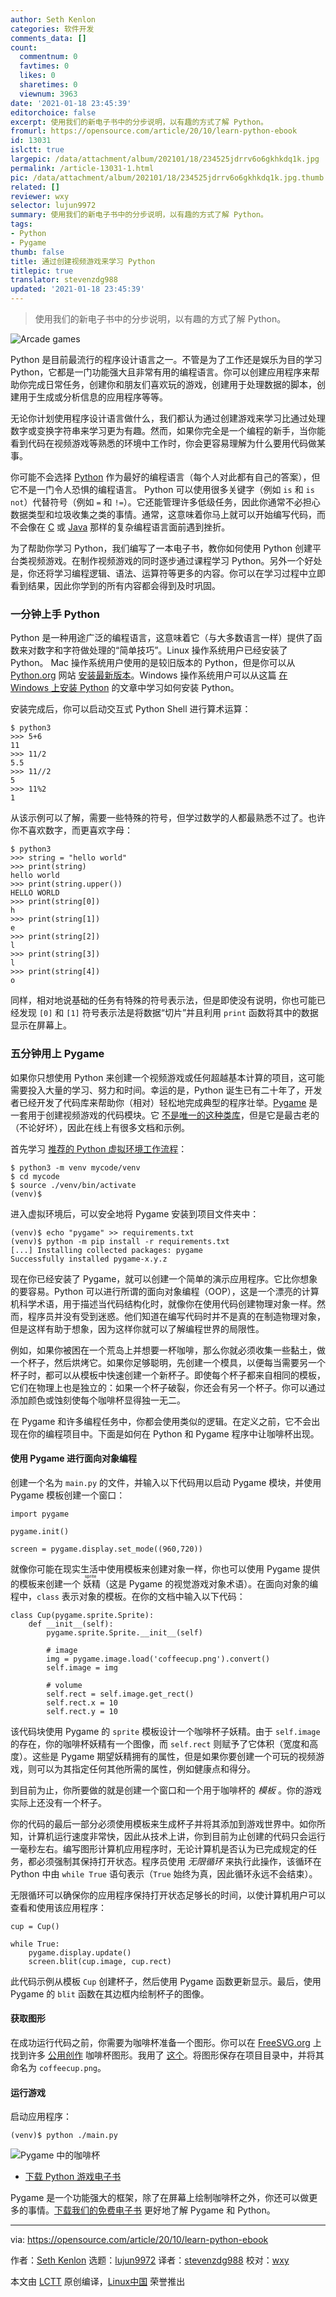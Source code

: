 ```yaml
---
author: Seth Kenlon
categories: 软件开发
comments_data: []
count:
  commentnum: 0
  favtimes: 0
  likes: 0
  sharetimes: 0
  viewnum: 3963
date: '2021-01-18 23:45:39'
editorchoice: false
excerpt: 使用我们的新电子书中的分步说明，以有趣的方式了解 Python。
fromurl: https://opensource.com/article/20/10/learn-python-ebook
id: 13031
islctt: true
largepic: /data/attachment/album/202101/18/234525jdrrv6o6gkhkdq1k.jpg
permalink: /article-13031-1.html
pic: /data/attachment/album/202101/18/234525jdrrv6o6gkhkdq1k.jpg.thumb.jpg
related: []
reviewer: wxy
selector: lujun9972
summary: 使用我们的新电子书中的分步说明，以有趣的方式了解 Python。
tags:
- Python
- Pygame
thumb: false
title: 通过创建视频游戏来学习 Python
titlepic: true
translator: stevenzdg988
updated: '2021-01-18 23:45:39'
---
```



> 
> 使用我们的新电子书中的分步说明，以有趣的方式了解 Python。
> 
> 
> 


![](/data/attachment/album/202101/18/234525jdrrv6o6gkhkdq1k.jpg "Arcade games")


Python 是目前最流行的程序设计语言之一。不管是为了工作还是娱乐为目的学习 Python，它都是一门功能强大且非常有用的编程语言。你可以创建应用程序来帮助你完成日常任务，创建你和朋友们喜欢玩的游戏，创建用于处理数据的脚本，创建用于生成或分析信息的应用程序等等。


无论你计划使用程序设计语言做什么，我们都认为通过创建游戏来学习比通过处理数字或变换字符串来学习更为有趣。然而，如果你完全是一个编程的新手，当你能看到代码在视频游戏等熟悉的环境中工作时，你会更容易理解为什么要用代码做某事。


你可能不会选择 [Python](https://www.python.org/) 作为最好的编程语言（每个人对此都有自己的答案），但它不是一门令人恐惧的编程语言。 Python 可以使用很多关键字（例如 `is` 和 `is not`）代替符号（例如 `=` 和 `!=`）。它还能管理许多低级任务，因此你通常不必担心数据类型和垃圾收集之类的事情。通常，这意味着你马上就可以开始编写代码，而不会像在 [C](https://opensource.com/article/20/8/c-programming-cheat-sheet) 或 [Java](https://opensource.com/resources/java) 那样的复杂编程语言面前遇到挫折。


为了帮助你学习 Python，我们编写了一本电子书，教你如何使用 Python 创建平台类视频游戏。在制作视频游戏的同时逐步通过课程学习 Python。另外一个好处是，你还将学习编程逻辑、语法、运算符等更多的内容。你可以在学习过程中立即看到结果，因此你学到的所有内容都会得到及时巩固。


### 一分钟上手 Python


Python 是一种用途广泛的编程语言，这意味着它（与大多数语言一样）提供了函数来对数字和字符做处理的“简单技巧”。Linux 操作系统用户已经安装了 Python。 Mac 操作系统用户使用的是较旧版本的 Python，但是你可以从 [Python.org](http://Python.org) 网站 [安装最新版本](https://www.python.org/downloads/mac-osx)。Windows 操作系统用户可以从这篇 [在 Windows 上安装 Python](https://opensource.com/article/19/8/how-install-python-windows) 的文章中学习如何安装 Python。


安装完成后，你可以启动交互式 Python Shell 进行算术运算：



```
$ python3
>>> 5+6
11
>>> 11/2
5.5
>>> 11//2
5
>>> 11%2
1

```

从该示例可以了解，需要一些特殊的符号，但学过数学的人都最熟悉不过了。也许你不喜欢数字，而更喜欢字母：



```
$ python3
>>> string = "hello world"
>>> print(string)
hello world
>>> print(string.upper())
HELLO WORLD
>>> print(string[0])
h
>>> print(string[1])
e
>>> print(string[2])
l
>>> print(string[3])
l
>>> print(string[4])
o

```

同样，相对地说基础的任务有特殊的符号表示法，但是即使没有说明，你也可能已经发现 `[0]` 和 `[1]` 符号表示法是将数据“切片”并且利用 `print` 函数将其中的数据显示在屏幕上。


### 五分钟用上 Pygame


如果你只想使用 Python 来创建一个视频游戏或任何超越基本计算的项目，这可能需要投入大量的学习、努力和时间。幸运的是，Python 诞生已有二十年了，开发者已经开发了代码库来帮助你（相对）轻松地完成典型的程序壮举。[Pygame](https://www.pygame.org/news) 是一套用于创建视频游戏的代码模块。它 [不是唯一的这种类库](https://opensource.com/article/18/4/easy-2d-game-creation-python-and-arcade)，但是它是最古老的（不论好坏），因此在线上有很多文档和示例。


首先学习 [推荐的 Python 虚拟环境工作流程](https://opensource.com/article/20/9/venv-python)：



```
$ python3 -m venv mycode/venv
$ cd mycode
$ source ./venv/bin/activate
(venv)$

```

进入虚拟环境后，可以安全地将 Pygame 安装到项目文件夹中：



```
(venv)$ echo "pygame" >> requirements.txt
(venv)$ python -m pip install -r requirements.txt
[...] Installing collected packages: pygame
Successfully installed pygame-x.y.z

```

现在你已经安装了 Pygame，就可以创建一个简单的演示应用程序。它比你想象的要容易。Python 可以进行所谓的面向对象编程（OOP），这是一个漂亮的计算机科学术语，用于描述当代码结构化时，就像你在使用代码创建物理对象一样。然而，程序员并没有受到迷惑。他们知道在编写代码时并不是真的在制造物理对象，但是这样有助于想象，因为这样你就可以了解编程世界的局限性。


例如，如果你被困在一个荒岛上并想要一杯咖啡，那么你就必须收集一些黏土，做一个杯子，然后烘烤它。如果你足够聪明，先创建一个模具，以便每当需要另一个杯子时，都可以从模板中快速创建一个新杯子。即使每个杯子都来自相同的模板，它们在物理上也是独立的：如果一个杯子破裂，你还会有另一个杯子。你可以通过添加颜色或蚀刻使每个咖啡杯显得独一无二。


在 Pygame 和许多编程任务中，你都会使用类似的逻辑。在定义之前，它不会出现在你的编程项目中。下面是如何在 Python 和 Pygame 程序中让咖啡杯出现。


#### 使用 Pygame 进行面向对象编程


创建一个名为 `main.py` 的文件，并输入以下代码用以启动 Pygame 模块，并使用 Pygame 模板创建一个窗口：



```
import pygame

pygame.init()

screen = pygame.display.set_mode((960,720))

```

就像你可能在现实生活中使用模板来创建对象一样，你也可以使用 Pygame 提供的模板来创建一个<ruby> 妖精 <rt>  sprite </rt></ruby>（这是 Pygame 的视觉游戏对象术语）。在面向对象的编程中，`class` 表示对象的模板。在你的文档中输入以下代码：



```
class Cup(pygame.sprite.Sprite):
    def __init__(self):
        pygame.sprite.Sprite.__init__(self)

        # image
        img = pygame.image.load('coffeecup.png').convert()
        self.image = img

        # volume
        self.rect = self.image.get_rect()
        self.rect.x = 10
        self.rect.y = 10

```

该代码块使用 Pygame 的 `sprite` 模板设计一个咖啡杯子妖精。由于 `self.image` 的存在，你的咖啡杯妖精有一个图像，而 `self.rect` 则赋予了它体积（宽度和高度）。这些是 Pygame 期望妖精拥有的属性，但是如果你要创建一个可玩的视频游戏，则可以为其指定任何其他所需的属性，例如健康点和得分。


到目前为止，你所要做的就是创建一个窗口和一个用于咖啡杯的 *模板* 。你的游戏实际上还没有一个杯子。


你的代码的最后一部分必须使用模板来生成杯子并将其添加到游戏世界中。如你所知，计算机运行速度非常快，因此从技术上讲，你到目前为止创建的代码只会运行一毫秒左右。编写图形计算机应用程序时，无论计算机是否认为已完成规定的任务，都必须强制其保持打开状态。程序员使用 *无限循环* 来执行此操作，该循环在 Python 中由 `while True` 语句表示（`True` 始终为真，因此循环永远不会结束）。


无限循环可以确保你的应用程序保持打开状态足够长的时间，以使计算机用户可以查看和使用该应用程序：



```
cup = Cup()

while True:
    pygame.display.update()
    screen.blit(cup.image, cup.rect)

```

此代码示例从模板 `Cup` 创建杯子，然后使用 Pygame 函数更新显示。最后，使用 Pygame 的 `blit` 函数在其边框内绘制杯子的图像。


#### 获取图形


在成功运行代码之前，你需要为咖啡杯准备一个图形。你可以在 [FreeSVG.org](http://freesvg.org) 上找到许多 [公用创作](https://opensource.com/article/20/1/what-creative-commons) 咖啡杯图形。我用了 [这个](https://freesvg.org/1548870028)。将图形保存在项目目录中，并将其命名为 `coffeecup.png`。


#### 运行游戏


启动应用程序：



```
(venv)$ python ./main.py

```

![Pygame 中的咖啡杯](/data/attachment/album/202101/18/234540gzv0v0uevzv0tte0.jpg "Coffee cup in Pygame")


* [下载 Python 游戏电子书](https://opensource.com/downloads/python-gaming-ebook)


Pygame 是一个功能强大的框架，除了在屏幕上绘制咖啡杯之外，你还可以做更多的事情。[下载我们的免费电子书](https://opensource.com/downloads/python-gaming-ebook) 更好地了解 Pygame 和 Python。




---


via: <https://opensource.com/article/20/10/learn-python-ebook>


作者：[Seth Kenlon](https://opensource.com/users/seth) 选题：[lujun9972](https://github.com/lujun9972) 译者：[stevenzdg988](https://github.com/stevenzdg988) 校对：[wxy](https://github.com/wxy)


本文由 [LCTT](https://github.com/LCTT/TranslateProject) 原创编译，[Linux中国](https://linux.cn/) 荣誉推出